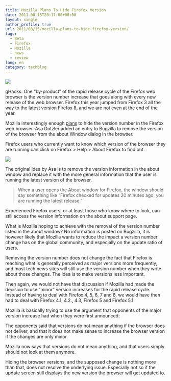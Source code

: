 ```yaml
---
title: Mozilla Plans To Hide Firefox Version
date: 2011-08-15T20:17:00+00:00
layout: single
author_profile: true
url: 2011/08/15/mozilla-plans-to-hide-firefox-version/
tags:
  - Beta
  - Firefox
  - Mozilla
  - news
  - review
lang: en
category: techblog
---
```

[![](http://3.bp.blogspot.com/--iUgHInhmNQ/TklyipenvII/AAAAAAAAD-A/1tQlEQXYcNo/s200/logo-wordmark-vertical.png)](http://3.bp.blogspot.com/--iUgHInhmNQ/TklyipenvII/AAAAAAAAD-A/1tQlEQXYcNo/s1600/logo-wordmark-vertical.png)

gHacks: One “by-product” of the rapid release cycle of the Firefox web browser is the version number increase that goes along with every new release of the web browser. Firefox this year jumped from Firefox 3 all the way to the latest version Firefox 8, and we are not even at the end of the year.

Mozilla interestingly enough [plans](https://bugzilla.mozilla.org/show_bug.cgi?id=678775) to hide the version number in the Firefox web browser. Asa Dotzler added an entry to Bugzilla to remove the version of the browser from the about Window dialog in the browser.

Firefox users who currently want to know which version of the browser they are running can click on Firefox > Help > About Firefox to find out.

[![](http://4.bp.blogspot.com/-oHKB-LRUUzE/Tkl3LwLacDI/AAAAAAAAD-E/_xYB7GGsww4/s400/about-firefox.png)](http://4.bp.blogspot.com/-oHKB-LRUUzE/Tkl3LwLacDI/AAAAAAAAD-E/_xYB7GGsww4/s1600/about-firefox.png)

The original idea by Asa is to remove the version information in the about window and replace it with the more general information that the user is running the latest version of the browser.

> When a user opens the About window for Firefox, the window should say something like “Firefox checked for updates 20 minutes ago, you are running the latest release.”

Experienced Firefox users, or at least those who know where to look, can still access the version information on the about:support page.

What is Mozilla hoping to achieve with the removal of the version number listed in the about window? No information is posted on Bugzilla, it is however likely that Mozilla wants to reduce the impact a version number change has on the global community, and especially on the update ratio of users.

Removing the version number does not change the fact that Firefox is reaching what is generally perceived as major versions more frequently, and most tech news sites will still use the version number when they write about those changes. The idea is to make versions less important.

Then again, we would not have that discussion if Mozilla had made the decision to use “minor” version increases for the rapid release cycle. Instead of having to deal with Firefox 4, 5, 6, 7 and 8, we would have then had to deal with Firefox 4.1, 4.2., 4.3, Firefox 5 and Firefox 5.1.

Mozilla is basically trying to use the argument that opponents of the major version increase had when they were first announced:

The opponents said that versions do not mean anything if the browser does not deliver, and that it does not make sense to increase the browser version if the changes are only minor.

Mozilla now says that versions do not mean anything, and that users simply should not look at them anymore.

Hiding the browser versions, and the supposed change is nothing more than that, does not resolve the underlying issue. Especially not so if the update screen still displays the new version the browser will get updated to.